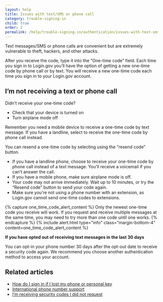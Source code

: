 ```yaml
---
layout: help
title: Issues with text/SMS or phone call
category: trouble-signing-in
child: true
order: 2
permalink: /help/trouble-signing-in/authentication/issues-with-text-sms-phone-call/
---
```


Text messages/SMS or phone calls are convenient but are extremely vulnerable to theft, hackers, and other attacks.

After you receive the code, type it into the “One-time code” field. Each time you sign in to Login.gov you’ll have the option of getting a new one-time code by phone call or by text. You will receive a new one-time code each time you sign in to your Login.gov account.

## I’m not receiving a text or phone call

Didn’t receive your one-time code?
* Check that your device is turned on
* Turn airplane mode off

Remember you need a mobile device to receive a one-time code by text message. If you have a landline, select to receive the one-time code by phone call instead.

You can resend a one-time code by selecting using the “resend code” button.
* If you have a landline phone, choose to receive your one-time code by phone call instead of a text message. You’ll receive a voicemail if you can’t answer the call.
* If you have a mobile phone, make sure airplane mode is off.
* Your code may not arrive immediately. Wait up to 10 minutes, or try the “Resend code” button to send your code again.
* Make sure you’re not using a phone number with an extension, as Login.gov cannot send one-time codes to extensions.

{% capture one_time_code_alert_content %}
Only the newest one-time code you receive will work. If you request and receive multiple messages at the same time, you may need to try more than one code until one works.
{% endcapture %}
{% include alert.html type="info" class="margin-bottom-4" content=one_time_code_alert_content %}

**If you have opted out of receiving text messages in the last 30 days**

You can opt-in your phone number 30 days after the opt-out date to receive a security code again. We recommend you choose another authentication method to access your account.


## Related articles

* [How do I sign in if I lost my phone or personal key](/help/trouble-signing-in/how-to-sign-in/)
* [International phone number support](/help/trouble-signing-in/international-phone-number-support/)
* [I’m receiving security codes I did not request](/help/fraud-concerns/i-am-receiving-security-codes-that-i-did-not-request/)
